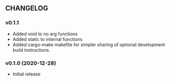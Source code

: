## CHANGELOG

### v0.1.1

* Added void to no arg functions
* Added static to internal functions
* Added cargo-make makefile for simpler sharing of optional development build instructions.

### v0.1.0 (2020-12-28)

* Initial release
